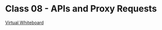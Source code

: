 # Class 08 - APIs and Proxy Requests

[Virtual Whiteboard](https://projects.invisionapp.com/freehand/document/ZWitFDeXk)
